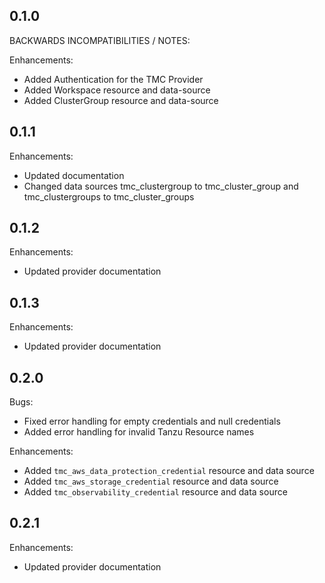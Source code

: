 ## 0.1.0

BACKWARDS INCOMPATIBILITIES / NOTES:

Enhancements:
- Added Authentication for the TMC Provider
- Added Workspace resource and data-source
- Added ClusterGroup resource and data-source

## 0.1.1

Enhancements:
- Updated documentation
- Changed data sources tmc_clustergroup to tmc_cluster_group and tmc_clustergroups to tmc_cluster_groups

## 0.1.2

Enhancements:
- Updated provider documentation

## 0.1.3

Enhancements:
- Updated provider documentation

## 0.2.0

Bugs:
- Fixed error handling for empty credentials and null credentials
- Added error handling for invalid Tanzu Resource names

Enhancements:
- Added `tmc_aws_data_protection_credential` resource and data source
- Added `tmc_aws_storage_credential` resource and data source
- Added `tmc_observability_credential` resource and data source

## 0.2.1

Enhancements:
- Updated provider documentation